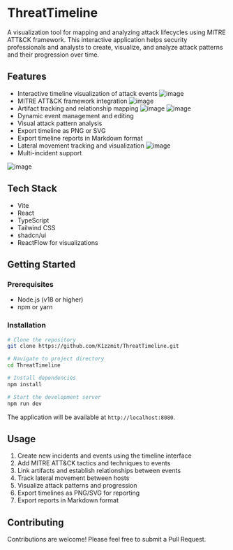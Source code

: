 # ThreatTimeline

A visualization tool for mapping and analyzing attack lifecycles using MITRE ATT&CK framework. This interactive application helps security professionals and analysts to create, visualize, and analyze attack patterns and their progression over time.

## Features

- Interactive timeline visualization of attack events
![image](https://github.com/user-attachments/assets/55646593-209c-4f27-8b0c-5ecd69e1b00c)
- MITRE ATT&CK framework integration
![image](https://github.com/user-attachments/assets/7f6b3922-4c06-4c1f-97e3-9b9f7adace3f)
- Artifact tracking and relationship mapping
![image](https://github.com/user-attachments/assets/e9877af4-54e8-4f27-9c29-21a850e35844)
![image](https://github.com/user-attachments/assets/cb25f0d1-45a7-4321-8398-4af65142bbd9)
- Dynamic event management and editing
- Visual attack pattern analysis
- Export timeline as PNG or SVG
- Export timeline reports in Markdown format
- Lateral movement tracking and visualization
![image](https://github.com/user-attachments/assets/d9efe2f5-6933-453c-a0bb-2f3656ccba83)
- Multi-incident support
  
![image](https://github.com/user-attachments/assets/08a2e538-3166-45ee-a0a0-a6ef5bb2ad7d)

## Tech Stack

- Vite
- React
- TypeScript
- Tailwind CSS
- shadcn/ui
- ReactFlow for visualizations

## Getting Started

### Prerequisites

- Node.js (v18 or higher)
- npm or yarn

### Installation

```bash
# Clone the repository
git clone https://github.com/K1zzmit/ThreatTimeline.git

# Navigate to project directory
cd ThreatTimeline

# Install dependencies
npm install

# Start the development server
npm run dev
```

The application will be available at `http://localhost:8080`.

## Usage

1. Create new incidents and events using the timeline interface
2. Add MITRE ATT&CK tactics and techniques to events
3. Link artifacts and establish relationships between events
4. Track lateral movement between hosts
5. Visualize attack patterns and progression
6. Export timelines as PNG/SVG for reporting
7. Export reports in Markdown format

## Contributing

Contributions are welcome! Please feel free to submit a Pull Request.
